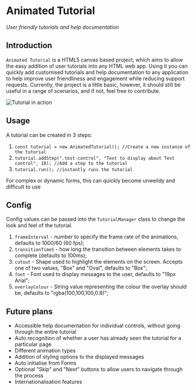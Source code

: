 # Animated Tutorial
_User friendly tutorials and help documentation_

## Introduction
`Animated Tutorial` is a HTML5 canvas based project, which aims to allow the easy addition of user tutorials into any HTML web app.  Using it you can quickly add customised tutorials and help documentation to any application to help improve user friendliness and engagement while reducing support requests.  Currently, the project is a little basic, however, it should still be useful in a range of scenarios, and if not, feel free to contribute.

![Tutorial in action](https://prystopiastorage.blob.core.windows.net/media/AnimatedTutorial.gif)

## Usage
A tutorial can be created in 3 steps:

1. `const tutorial = new AnimatedTutorial(); //Create a new instance of the tutorial`
1. `tutorial.addStep(".test-control", "Text to display about Test control", 10); //Add a step to the tutorial`
1. `tutorial.run(); //instantly runs the tutorial`

For complex or dynamic forms, this can quickly become unweildy and difficult to use

## Config

Config values can be passed into the `TutorialManager` class to change the look and feel of the tutorial.

1. `frameInterval` - number to specify the frame rate of the animations, defaults to 1000/60 (60 fps);
1. `transitionTimeS` - how long the transition between elements takes to complete (defaults to 100ms);
1. `cutout` - Shape used to highlight the elements on the screen.  Accepts one of two values, "Box" and "Oval", defaults to "Box";
1. `font` - Font used to display messages to the user, defaults to "19px Arial";
1. `overlayColour` - String value representing the colour the overlay should be, defaults to "rgba(100,100,100,0.8)";


## Future plans
* Accessible help documentation for individual controls, without going through the entire tutorial
* Auto recognition of whether a user has already seen the tutorial for a particular page
* Different animation types
* Addition of styling options to the displayed messages
* Auto initialise from Forms
* Optional "Skip" and "Next" buttons to allow users to navigate through the process
* Internationalisation features

